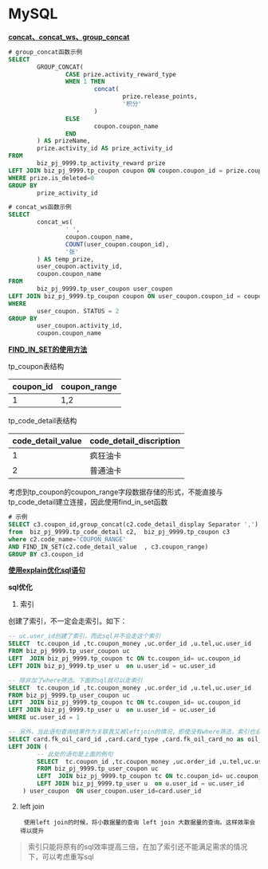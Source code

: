 # MySQL

**[concat、concat_ws、group_concat](https://www.cnblogs.com/xbblogs/p/6066386.html)**

```sql
# group_concat函数示例
SELECT
        GROUP_CONCAT(
                CASE prize.activity_reward_type
                WHEN 1 THEN
                        concat(
                                prize.release_points,
                                '积分'
                        )
                ELSE
                        coupon.coupon_name
                END
        ) AS prizeName,
        prize.activity_id AS prize_activity_id
FROM
        biz_pj_9999.tp_activity_reward prize
LEFT JOIN biz_pj_9999.tp_coupon coupon ON coupon.coupon_id = prize.coupon_id
WHERE prize.is_deleted=0
GROUP BY
        prize_activity_id

# concat_ws函数示例
SELECT
        concat_ws(
                ' ',
                coupon.coupon_name,
                COUNT(user_coupon.coupon_id),
                '张'
        ) AS temp_prize,
        user_coupon.activity_id,
        coupon.coupon_name
FROM
        biz_pj_9999.tp_user_coupon user_coupon
LEFT JOIN biz_pj_9999.tp_coupon coupon ON user_coupon.coupon_id = coupon.coupon_id
WHERE
        user_coupon. STATUS = 2
GROUP BY
        user_coupon.activity_id,
        coupon.coupon_name
```

**[FIND_IN_SET的使用方法](https://www.cnblogs.com/manongxiaobing/p/4682698.html)**

tp_coupon表结构

|coupon_id|coupon_range|
|:-----   |:-----
|1|1,2|

tp_code_detail表结构

|code_detail_value|code_detail_discription|
|:-----   |:-----
|1|疯狂油卡|
|2|普通油卡|

考虑到tp_coupon的coupon_range字段数据存储的形式，不能直接与tp_code_detail建立连接，因此使用find_in_set函数

```sql
# 示例
SELECT c3.coupon_id,group_concat(c2.code_detail_display Separator ',') AS code_detail_display,c3.coupon_range
from  biz_pj_9999.tp_code_detail c2,  biz_pj_9999.tp_coupon c3
where c2.code_name='COUPON_RANGE'
AND FIND_IN_SET(c2.code_detail_value  , c3.coupon_range)
GROUP BY c3.coupon_id
```

**[使用explain优化sql语句](https://www.jianshu.com/p/73f2c8448722)**


**sql优化**

1. 索引

创建了索引，不一定会走索引。如下：

```sql
-- uc.user_id创建了索引，而此sql并不会走这个索引
SELECT  tc.coupon_id ,tc.coupon_money ,uc.order_id ,u.tel,uc.user_id
FROM biz_pj_9999.tp_user_coupon uc
LEFT  JOIN biz_pj_9999.tp_coupon tc ON tc.coupon_id= uc.coupon_id
LEFT JOIN biz_pj_9999.tp_user u  on u.user_id = uc.user_id

-- 除非加了where筛选。下面的sql就可以走索引
SELECT  tc.coupon_id ,tc.coupon_money ,uc.order_id ,u.tel,uc.user_id
FROM biz_pj_9999.tp_user_coupon uc
LEFT  JOIN biz_pj_9999.tp_coupon tc ON tc.coupon_id= uc.coupon_id
LEFT JOIN biz_pj_9999.tp_user u  on u.user_id = uc.user_id
WHERE uc.user_id = 1

-- 另外，当此语句查询结果作为关联表又被leftjoin的情况，即使没有where筛选，索引也会生效 
SELECT card.fk_oil_card_id ,card.card_type ,card.fk_oil_card_no as oil_card_no ,card.status,user_coupon.tel as device_id ,user_coupon.coupon_money from biz_pj_9999.tp_fk_oil_card card
LEFT JOIN (
        -- 此处的语句是上面的例句
        SELECT  tc.coupon_id ,tc.coupon_money ,uc.order_id ,u.tel,uc.user_id
        FROM biz_pj_9999.tp_user_coupon uc
        LEFT  JOIN biz_pj_9999.tp_coupon tc ON tc.coupon_id= uc.coupon_id
        LEFT JOIN biz_pj_9999.tp_user u  on u.user_id = uc.user_id
    ) user_coupon  ON user_coupon.user_id=card.user_id

```

2. left join

        使用left join的时候，将小数据量的查询 left join 大数据量的查询。这样效率会得以提升

> 索引只能将原有的sql效率提高三倍，在加了索引还不能满足需求的情况下，可以考虑重写sql